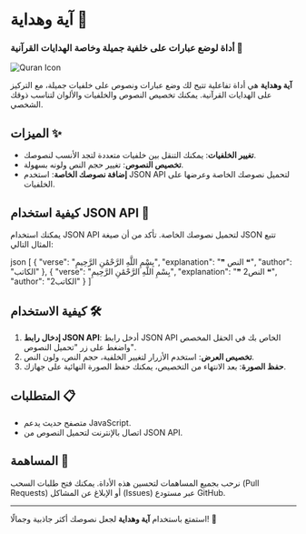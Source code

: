 # آية وهداية 🌟
### أداة لوضع عبارات على خلفية جميلة وخاصة الهدايات القرآنية 📜

![Quran Icon](https://img.icons8.com/?size=100&id=47437&format=png&color=000000)

**آية وهداية** هي أداة تفاعلية تتيح لك وضع عبارات ونصوص على خلفيات جميلة، مع التركيز على الهدايات القرآنية. يمكنك تخصيص النصوص والخلفيات والألوان لتناسب ذوقك الشخصي.

## الميزات ✨
- **تغيير الخلفيات**: يمكنك التنقل بين خلفيات متعددة لتجد الأنسب لنصوصك.
- **تخصيص النصوص**: تغيير حجم النص ولونه بسهولة.
- **إضافة نصوصك الخاصة**: استخدم JSON API لتحميل نصوصك الخاصة وعرضها على الخلفيات.

## كيفية استخدام JSON API 📡
يمكنك استخدام JSON API لتحميل نصوصك الخاصة. تأكد من أن صيغة JSON تتبع المثال التالي:

json
[
{
"verse": "بِسْمِ اللَّهِ الرَّحْمَٰنِ الرَّحِيمِ",
"explanation": "❞ النص ❝",
"author": "الكاتب"
},
{
"verse": "بِسْمِ اللَّهِ الرَّحْمَٰنِ الرَّحِيمِ",
"explanation": "❞ 2النص ❝",
"author": "الكاتب2"
}
]


## كيفية الاستخدام 🛠️
1. **إدخال رابط JSON API**: أدخل رابط JSON API الخاص بك في الحقل المخصص واضغط على زر "تحميل النصوص".
2. **تخصيص العرض**: استخدم الأزرار لتغيير الخلفية، حجم النص، ولون النص.
3. **حفظ الصورة**: بعد الانتهاء من التخصيص، يمكنك حفظ الصورة النهائية على جهازك.

## المتطلبات 📋
- متصفح حديث يدعم JavaScript.
- اتصال بالإنترنت لتحميل النصوص من JSON API.

## المساهمة 🤝
نرحب بجميع المساهمات لتحسين هذه الأداة. يمكنك فتح طلبات السحب (Pull Requests) أو الإبلاغ عن المشاكل (Issues) عبر مستودع GitHub.

---

استمتع باستخدام **آية وهداية** لجعل نصوصك أكثر جاذبية وجمالًا! 🌈
